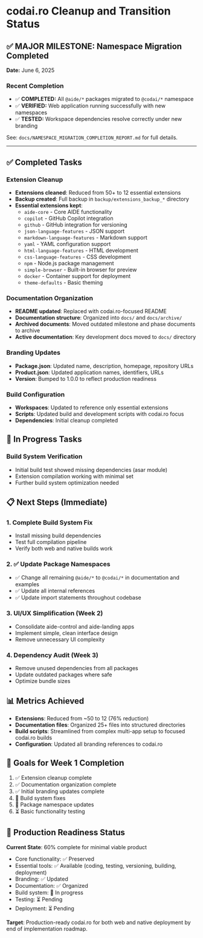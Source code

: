 # codai.ro Cleanup and Transition Status

## ✅ MAJOR MILESTONE: Namespace Migration Completed

**Date:** June 6, 2025

### Recent Completion
- ✅ **COMPLETED:** All `@aide/*` packages migrated to `@codai/*` namespace
- ✅ **VERIFIED:** Web application running successfully with new namespaces
- ✅ **TESTED:** Workspace dependencies resolve correctly under new branding

See: `docs/NAMESPACE_MIGRATION_COMPLETION_REPORT.md` for full details.

---

## ✅ Completed Tasks

### Extension Cleanup
- **Extensions cleaned**: Reduced from 50+ to 12 essential extensions
- **Backup created**: Full backup in `backup/extensions_backup_*` directory
- **Essential extensions kept**:
  - `aide-core` - Core AIDE functionality
  - `copilot` - GitHub Copilot integration
  - `github` - GitHub integration for versioning
  - `json-language-features` - JSON support
  - `markdown-language-features` - Markdown support
  - `yaml` - YAML configuration support
  - `html-language-features` - HTML development
  - `css-language-features` - CSS development
  - `npm` - Node.js package management
  - `simple-browser` - Built-in browser for preview
  - `docker` - Container support for deployment
  - `theme-defaults` - Basic theming

### Documentation Organization
- **README updated**: Replaced with codai.ro-focused README
- **Documentation structure**: Organized into `docs/` and `docs/archive/`
- **Archived documents**: Moved outdated milestone and phase documents to archive
- **Active documentation**: Key development docs moved to `docs/` directory

### Branding Updates
- **Package.json**: Updated name, description, homepage, repository URLs
- **Product.json**: Updated application names, identifiers, URLs
- **Version**: Bumped to 1.0.0 to reflect production readiness

### Build Configuration
- **Workspaces**: Updated to reference only essential extensions
- **Scripts**: Updated build and development scripts with codai.ro focus
- **Dependencies**: Initial cleanup completed

## 🔄 In Progress Tasks

### Build System Verification
- Initial build test showed missing dependencies (asar module)
- Extension compilation working with minimal set
- Further build system optimization needed

## 📋 Next Steps (Immediate)

### 1. Complete Build System Fix
- Install missing build dependencies
- Test full compilation pipeline
- Verify both web and native builds work

### 2. ✅ Update Package Namespaces
- ✅ Change all remaining `@aide/*` to `@codai/*` in documentation and examples
- ✅ Update all internal references
- ✅ Update import statements throughout codebase

### 3. UI/UX Simplification (Week 2)
- Consolidate aide-control and aide-landing apps
- Implement simple, clean interface design
- Remove unnecessary UI complexity

### 4. Dependency Audit (Week 3)
- Remove unused dependencies from all packages
- Update outdated packages where safe
- Optimize bundle sizes

## 📊 Metrics Achieved

- **Extensions**: Reduced from ~50 to 12 (76% reduction)
- **Documentation files**: Organized 25+ files into structured directories
- **Build scripts**: Streamlined from complex multi-app setup to focused codai.ro builds
- **Configuration**: Updated all branding references to codai.ro

## 🎯 Goals for Week 1 Completion

1. ✅ Extension cleanup complete
2. ✅ Documentation organization complete
3. ✅ Initial branding updates complete
4. 🔄 Build system fixes
5. 🔄 Package namespace updates
6. ⏳ Basic functionality testing

## 🚀 Production Readiness Status

**Current State**: 60% complete for minimal viable product
- Core functionality: ✅ Preserved
- Essential tools: ✅ Available (coding, testing, versioning, building, deployment)
- Branding: ✅ Updated
- Documentation: ✅ Organized
- Build system: 🔄 In progress
- Testing: ⏳ Pending
- Deployment: ⏳ Pending

**Target**: Production-ready codai.ro for both web and native deployment by end of implementation roadmap.
